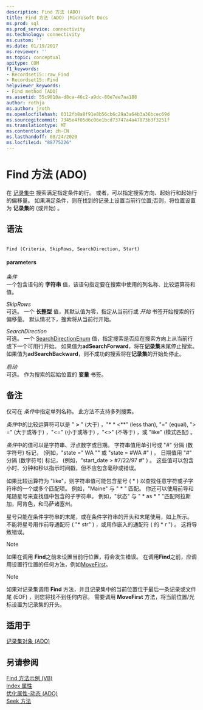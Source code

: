 ```yaml
---
description: Find 方法 (ADO)
title: Find 方法 (ADO) |Microsoft Docs
ms.prod: sql
ms.prod_service: connectivity
ms.technology: connectivity
ms.custom: ''
ms.date: 01/19/2017
ms.reviewer: ''
ms.topic: conceptual
apitype: COM
f1_keywords:
- Recordset15::raw_Find
- Recordset15::Find
helpviewer_keywords:
- Find method [ADO]
ms.assetid: 55c9810a-d8ca-46c2-a9dc-80e7ee7aa188
author: rothja
ms.author: jroth
ms.openlocfilehash: 0312fb8a8f91e8b56cb6c29a3a64b3a36bcec69d
ms.sourcegitcommit: 7345e4f05d6c06e1bcd73747a4a47873b3f3251f
ms.translationtype: MT
ms.contentlocale: zh-CN
ms.lasthandoff: 08/24/2020
ms.locfileid: "88775226"
---
```

# <a name="find-method-ado"></a>Find 方法 (ADO)
在 [记录集中](./recordset-object-ado.md) 搜索满足指定条件的行。 或者，可以指定搜索方向、起始行和起始行的偏移量。 如果满足条件，则在找到的记录上设置当前行位置;否则，将位置设置为 **记录集**的 (或开始) 。  
  
## <a name="syntax"></a>语法  
  
```  
  
Find (Criteria, SkipRows, SearchDirection, Start)  
```  
  
#### <a name="parameters"></a>parameters  
 *条件*  
 一个包含语句的 **字符串** 值，该语句指定要在搜索中使用的列名称、比较运算符和值。  
  
 *SkipRows*  
 可选。 一个 **长整型** 值，其默认值为零，指定从当前行或 *开始* 书签开始搜索的行偏移量。 默认情况下，搜索将从当前行开始。  
  
 *SearchDirection*  
 可选。 一个 [SearchDirectionEnum](./searchdirectionenum.md) 值，指定搜索是否应在搜索方向上从当前行或下一个可用行开始。 如果值为**adSearchForward**，将在**记录集**末尾停止搜索。 如果值为**adSearchBackward**，则不成功的搜索将在**记录集**的开始处停止。  
  
 *启动*  
 可选。 作为搜索的起始位置的 **变量** 书签。  
  
## <a name="remarks"></a>备注  
 仅可在 *条件*中指定单列名称。 此方法不支持多列搜索。  
  
 *条件*中的比较运算符可以是 " **>** " (大于) ，"* * \<**" (less than), "=" (equal), "> =" (大于或等于) ，"<=" (小于或等于) ，"<>" (不等于) ，或 "like" (模式匹配) 。  
  
 *条件*中的值可以是字符串、浮点数字或日期。 字符串值用单引号或 "#" 分隔 (数字符号) 标记， (例如，"state =" WA "" 或 "state = #WA #" ) 。 日期值用 "#" 分隔 (数字符号) 标记， (例如，"start_date > #7/22/97 #" ) 。 这些值可以包含小时、分钟和秒以指示时间戳，但不应包含毫秒或错误。  
  
 如果比较运算符为 "like"，则字符串值可能包含星号 ( * ) 以查找任意字符或子字符串的一个或多个匹配项。 例如，"Maine" 与 " \* " 匹配。 你还可以使用前导和尾随星号来查找值中包含的子字符串。 例如，"状态" 与 " \* as \* " "匹配阿拉斯加，阿肯色，和马萨诸塞州。  
  
 星号只能在条件字符串的末尾，或在条件字符串的开头和末尾使用，如上所示。 不能将星号用作前导通配符 ( "* str" ) ，或用作嵌入的通配符 ( 的 \* r ") 。 这将导致错误。  
  
> [!NOTE]
>  如果在调用 **Find**之前未设置当前行位置，将会发生错误。 在调用**Find**之前，应调用设置行位置的任何方法，例如[MoveFirst](./movefirst-movelast-movenext-and-moveprevious-methods-ado.md)。  
  
> [!NOTE]
>  如果对记录集调用 **Find** 方法，并且记录集中的当前位置位于最后一条记录或文件尾 (EOF) ，则您将找不到任何内容。 需要调用 **MoveFirst** 方法，将当前位置/光标设置为记录集的开头。  
  
## <a name="applies-to"></a>适用于  
 [记录集对象 (ADO)](./recordset-object-ado.md)  
  
## <a name="see-also"></a>另请参阅  
 [Find 方法示例 (VB) ](./find-method-example-vb.md)   
 [Index 属性](./index-property.md)   
 [优化属性-动态 (ADO) ](./optimize-property-dynamic-ado.md)   
 [Seek 方法](./seek-method.md)